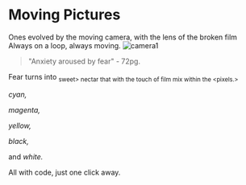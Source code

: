 # Moving Pictures
Ones evolved by the moving camera, with the lens of the broken film
 Always on a loop, always moving.
![camera1](https://marshall-usa.com/blog/wp-content/uploads/2018/05/camera-dslr-lens-8964-1-scaled.jpg)
> "Anxiety aroused by fear" - 72pg.

Fear turns into <sub>sweet>
nectar that <roots> 
with the touch of film mix within the 
<pixels.>

_cyan,_

_magenta,_

_yellow,_

_black,_

and _white._

All with code, just one click away.






